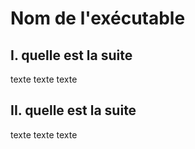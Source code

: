# Nom de l'exécutable

## I. quelle est la suite
texte texte texte

## II. quelle est la suite
texte texte texte
